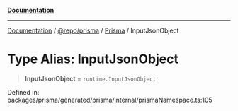 [**Documentation**](../../../../../README.md)

***

[Documentation](../../../../../README.md) / [@repo/prisma](../../../README.md) / [Prisma](../README.md) / InputJsonObject

# Type Alias: InputJsonObject

> **InputJsonObject** = `runtime.InputJsonObject`

Defined in: packages/prisma/generated/prisma/internal/prismaNamespace.ts:105

